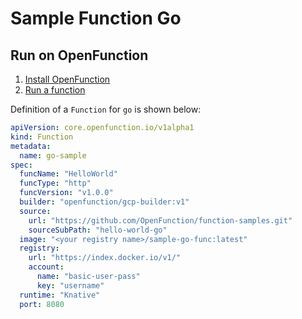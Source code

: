 # Sample Function Go

## Run on OpenFunction

1. [Install OpenFunction](https://github.com/OpenFunction/OpenFunction#quickstart)
2. [Run a function](https://github.com/OpenFunction/OpenFunction#sample-run-a-function)

Definition of a ```Function``` for ```go``` is shown below:

```yaml
apiVersion: core.openfunction.io/v1alpha1
kind: Function
metadata:
  name: go-sample
spec:
  funcName: "HelloWorld"
  funcType: "http"
  funcVersion: "v1.0.0"
  builder: "openfunction/gcp-builder:v1"
  source:
    url: "https://github.com/OpenFunction/function-samples.git"
    sourceSubPath: "hello-world-go"
  image: "<your registry name>/sample-go-func:latest"
  registry:
    url: "https://index.docker.io/v1/"
    account:
      name: "basic-user-pass"
      key: "username"
  runtime: "Knative"
  port: 8080
```